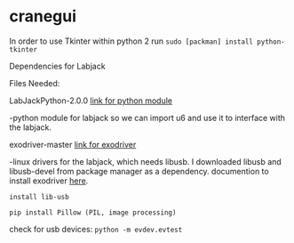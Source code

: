 # cranegui

In order to use Tkinter within python 2 run ```sudo [packman] install python-tkinter```

Dependencies for Labjack

Files Needed:

LabJackPython-2.0.0 [link for python module](https://labjack.com/support/software/examples/ud/labjackpython)

  -python module for labjack so we can import u6 and use it to interface with the labjack.
  
exodriver-master [link for exodriver](https://labjack.com/support/software/installers/ud)

  -linux drivers for the labjack, which needs libusb. I downloaded libusb and libusb-devel from package manager as a    dependency.
  documention to install exodriver [here](https://labjack.com/support/software/installers/exodriver).
  
  ```install lib-usb```
  
  ```pip install Pillow (PIL, image processing)```
  
  check for usb devices: ```python -m evdev.evtest```
